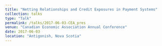 ```yaml
---
title: "Netting Relationships and Credit Exposures in Payment Systems"
collection: talks
type: "Talk"
permalink: /talks/2017-06-03-CEA_pres
venue: "Canadian Economic Association Annual Conference"
date: 2017-06-03
location: "Antigonish, Nova Scotia"
---
```

